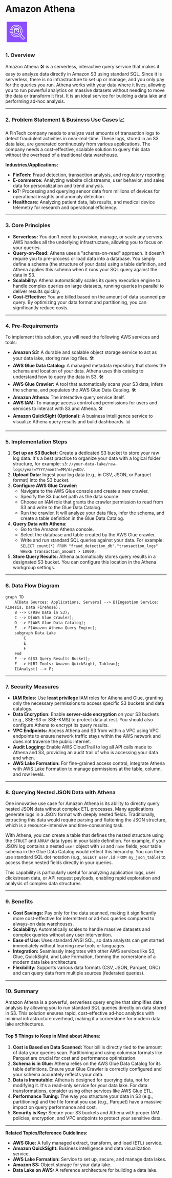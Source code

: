 

# Amazon Athena

<img style="margin:4px;" src='./md/Arch_Amazon-Athena_64@5x.png' height="64" width="64">

### 1\. Overview

Amazon Athena 🛠️ is a serverless, interactive query service that makes it easy to analyze data directly in Amazon S3 using standard SQL. Since it is serverless, there is no infrastructure to set up or manage, and you only pay for the queries you run. Athena works with your data where it lives, allowing you to run powerful analytics on massive datasets without needing to move the data or transform it first. It is an ideal service for building a data lake and performing ad-hoc analysis.

-----

### 2\. Problem Statement & Business Use Cases 📈

A FinTech company needs to analyze vast amounts of transaction logs to detect fraudulent activities in near-real-time. These logs, stored in an S3 data lake, are generated continuously from various applications. The company needs a cost-effective, scalable solution to query this data without the overhead of a traditional data warehouse.

**Industries/Applications:**

  * **FinTech:** Fraud detection, transaction analysis, and regulatory reporting.
  * **E-commerce:** Analyzing website clickstreams, user behavior, and sales data for personalization and trend analysis.
  * **IoT:** Processing and querying sensor data from millions of devices for operational insights and anomaly detection.
  * **Healthcare:** Analyzing patient data, lab results, and medical device telemetry for research and operational efficiency.

-----

### 3\. Core Principles

  * **Serverless:** You don't need to provision, manage, or scale any servers. AWS handles all the underlying infrastructure, allowing you to focus on your queries.
  * **Query-on-Read:** Athena uses a "schema-on-read" approach. It doesn't require you to pre-process or load data into a database. You simply define a schema (the structure of your data) using a table definition, and Athena applies this schema when it runs your SQL query against the data in S3.
  * **Scalability:** Athena automatically scales its query execution engine to handle complex queries on large datasets, running queries in parallel to deliver results quickly.
  * **Cost-Effective:** You are billed based on the amount of data scanned per query. By optimizing your data format and partitioning, you can significantly reduce costs.

-----

### 4\. Pre-Requirements

To implement this solution, you will need the following AWS services and tools:

  * **Amazon S3:** A durable and scalable object storage service to act as your data lake, storing raw log files. 🛠️
  * **AWS Glue Data Catalog:** A managed metadata repository that stores the schema and location of your data. Athena uses this catalog to understand how to query the data in S3. 🛠️
  * **AWS Glue Crawler:** A tool that automatically scans your S3 data, infers the schema, and populates the AWS Glue Data Catalog. 🛠️
  * **Amazon Athena:** The interactive query service itself.
  * **AWS IAM:** To manage access control and permissions for users and services to interact with S3 and Athena. 🛠️
  * **Amazon QuickSight (Optional):** A business intelligence service to visualize Athena query results and build dashboards. 📊

-----

### 5\. Implementation Steps

1.  **Set up an S3 Bucket:** Create a dedicated S3 bucket to store your raw log data. It's a best practice to organize your data with a logical folder structure, for example: `s3://your-data-lake/raw-logs/year=YYYY/month=MM/day=DD/`.
2.  **Upload Data:** Ingest your log data (e.g., in CSV, JSON, or Parquet format) into the S3 bucket.
3.  **Configure AWS Glue Crawler:**
      * Navigate to the AWS Glue console and create a new crawler.
      * Specify the S3 bucket path as the data source.
      * Choose an IAM role that grants the crawler permission to read from S3 and write to the Glue Data Catalog.
      * Run the crawler. It will analyze your data files, infer the schema, and create a table definition in the Glue Data Catalog.
4.  **Query Data with Athena:**
      * Go to the Amazon Athena console.
      * Select the database and table created by the AWS Glue crawler.
      * Write and run standard SQL queries against your data. For example: `SELECT count(*) FROM "fraud_detection_db"."transaction_logs" WHERE transaction_amount > 10000;`
5.  **Store Query Results:** Athena automatically stores query results in a designated S3 bucket. You can configure this location in the Athena workgroup settings.

-----

### 6\. Data Flow Diagram

```mermaid
graph TD
    A[Data Sources: Applications, Servers] --> B(Ingestion Service: Kinesis, Data Firehose);
    B --> C(Raw Data in S3);
    C --> D[AWS Glue Crawler];
    D --> E[AWS Glue Data Catalog];
    E --> F[Amazon Athena Query Engine];
    subgraph Data Lake
        C
        E
        F
    end
    F --> G[S3 Query Results Bucket];
    F --> H[BI Tools: Amazon QuickSight, Tableau];
    I[Analyst] --> F;
```

-----

### 7\. Security Measures

  * **IAM Roles:** Use **least privilege** IAM roles for Athena and Glue, granting only the necessary permissions to access specific S3 buckets and data catalogs.
  * **Data Encryption:** Enable **server-side encryption** on your S3 buckets (e.g., SSE-S3 or SSE-KMS) to protect data at rest. You should also configure Athena to encrypt its query results.
  * **VPC Endpoints:** Access Athena and S3 from within a VPC using VPC endpoints to ensure network traffic stays within the AWS network and does not traverse the public internet.
  * **Audit Logging:** Enable AWS CloudTrail to log all API calls made to Athena and S3, providing an audit trail of who is accessing your data and when.
  * **AWS Lake Formation:** For fine-grained access control, integrate Athena with AWS Lake Formation to manage permissions at the table, column, and row levels.

-----

### 8\. Querying Nested JSON Data with Athena

One innovative use case for Amazon Athena is its ability to directly query nested JSON data without complex ETL processes. Many applications generate logs in a JSON format with deeply nested fields. Traditionally, extracting this data would require parsing and flattening the JSON structure, which is a resource-intensive and time-consuming task.

With Athena, you can create a table that defines the nested structure using the `STRUCT` and `ARRAY` data types in your table definition. For example, if your JSON log contains a nested `user` object with `id` and `name` fields, your table schema in the Glue Data Catalog would reflect this hierarchy. You can then use standard SQL dot notation (e.g., `SELECT user.id FROM my_json_table`) to access these nested fields directly in your queries.

This capability is particularly useful for analyzing application logs, user clickstream data, or API request payloads, enabling rapid exploration and analysis of complex data structures.

-----

### 9\. Benefits

  * **Cost Savings:** Pay only for the data scanned, making it significantly more cost-effective for intermittent or ad-hoc queries compared to always-on data warehouses.
  * **Scalability:** Automatically scales to handle massive datasets and complex queries without any user intervention.
  * **Ease of Use:** Uses standard ANSI SQL, so data analysts can get started immediately without learning new tools or languages.
  * **Integration:** Seamlessly integrates with other AWS services like S3, Glue, QuickSight, and Lake Formation, forming the cornerstone of a modern data lake architecture.
  * **Flexibility:** Supports various data formats (CSV, JSON, Parquet, ORC) and can query data from multiple sources (federated queries).

-----

### 10\. Summary

Amazon Athena is a powerful, serverless query engine that simplifies data analysis by allowing you to run standard SQL queries directly on data stored in S3. This solution ensures rapid, cost-effective ad-hoc analytics with minimal infrastructure overhead, making it a cornerstone for modern data lake architectures.

#### Top 5 Things to Keep in Mind about Athena:

1.  **Cost is Based on Data Scanned:** Your bill is directly tied to the amount of data your queries scan. Partitioning and using columnar formats like Parquet are crucial for cost and performance optimization.
2.  **Schema is in Glue:** Athena relies on the AWS Glue Data Catalog for its table definitions. Ensure your Glue Crawler is correctly configured and your schema accurately reflects your data.
3.  **Data is Immutable:** Athena is designed for querying data, not for modifying it. It's a read-only service for your data lake. For data transformations, consider using other services like AWS Glue ETL.
4.  **Performance Tuning:** The way you structure your data in S3 (e.g., partitioning) and the file format you use (e.g., Parquet) have a massive impact on query performance and cost.
5.  **Security is Key:** Secure your S3 buckets and Athena with proper IAM policies, encryption, and VPC endpoints to protect your sensitive data.

-----

**Related Topics/Reference Guidelines:**

  * **AWS Glue:** A fully managed extract, transform, and load (ETL) service.
  * **Amazon QuickSight:** Business intelligence and data visualization service.
  * **AWS Lake Formation:** Service to set up, secure, and manage data lakes.
  * **Amazon S3:** Object storage for your data lake.
  * **Data Lake on AWS:** A reference architecture for building a data lake.